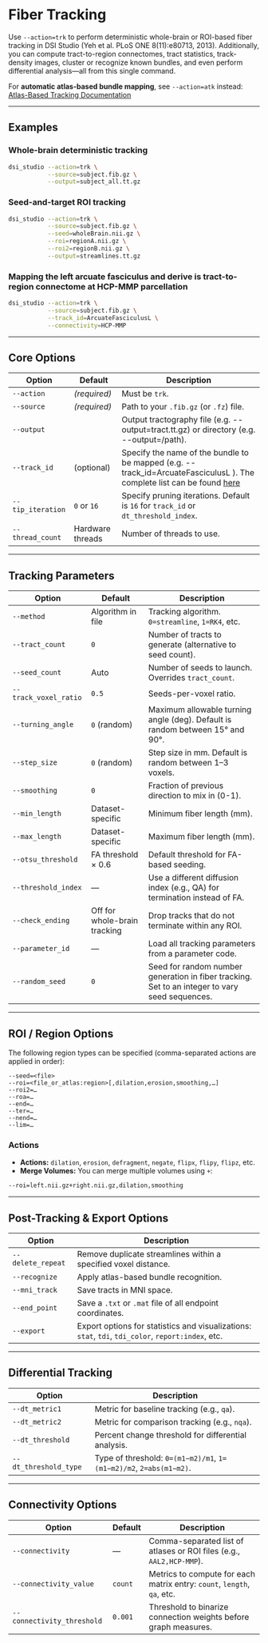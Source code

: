# Fiber Tracking

Use `--action=trk` to perform deterministic whole-brain or ROI-based fiber tracking in DSI Studio (Yeh et al. PLoS ONE 8(11):e80713, 2013). Additionally, you can compute tract-to-region connectomes, tract statistics, track-density images, cluster or recognize known bundles, and even perform differential analysis—all from this single command.

For **automatic atlas-based bundle mapping**, see `--action=atk` instead:  
[Atlas-Based Tracking Documentation](https://dsi-studio.labsolver.org/doc/cli_atk.html)

---

## Examples

### Whole-brain deterministic tracking
```bash
dsi_studio --action=trk \
           --source=subject.fib.gz \
           --output=subject_all.tt.gz
```

### Seed-and-target ROI tracking
```bash
dsi_studio --action=trk \
           --source=subject.fib.gz \
           --seed=wholeBrain.nii.gz \
           --roi=regionA.nii.gz \
           --roi2=regionB.nii.gz \
           --output=streamlines.tt.gz
```

### Mapping the left arcuate fasciculus and derive is tract-to-region connectome at HCP-MMP parcellation
```bash
dsi_studio --action=trk \
           --source=subject.fib.gz \
           --track_id=ArcuateFasciculusL \
           --connectivity=HCP-MMP
```

---

## Core Options

| **Option**         | **Default**          | **Description**                                                                                       |
|---------------------|----------------------|-------------------------------------------------------------------------------------------------------|
| `--action`         | *(required)*         | Must be `trk`.                                                                                       |
| `--source`         | *(required)*         | Path to your `.fib.gz` (or `.fz`) file.                                                              |
| `--output`         |                      | Output tractography file (e.g. --output=tract.tt.gz) or directory (e.g. --output=/path).                                  |
| `--track_id`       | (optional)           | Specify the name of the bundle to be mapped (e.g. --track_id=ArcuateFasciculusL ). The complete list can be found [here](https://github.com/frankyeh/data-atlas/blob/main/human/human.tt.gz.txt)                                        |
| `--tip_iteration`  | `0` or `16`          | Specify pruning iterations. Default is `16` for `track_id` or `dt_threshold_index`.                   |
| `--thread_count`   | Hardware threads     | Number of threads to use.                                                                             |

---

## Tracking Parameters

| **Option**           | **Default**                    | **Description**                                                                                      |
|-----------------------|--------------------------------|------------------------------------------------------------------------------------------------------|
| `--method`           | Algorithm in file             | Tracking algorithm. `0=streamline`, `1=RK4`, etc.                                                   |
| `--tract_count`      | `0`                           | Number of tracts to generate (alternative to seed count).                                            |
| `--seed_count`       | Auto                          | Number of seeds to launch. Overrides `tract_count`.                                                 |
| `--track_voxel_ratio`| `0.5`                         | Seeds-per-voxel ratio.                                                                               |
| `--turning_angle`    | `0` (random)                  | Maximum allowable turning angle (deg). Default is random between 15° and 90°.                       |
| `--step_size`        | `0` (random)                  | Step size in mm. Default is random between 1–3 voxels.                                              |
| `--smoothing`        | `0`                           | Fraction of previous direction to mix in (0-1).                                                     |
| `--min_length`       | Dataset-specific              | Minimum fiber length (mm).                                                                          |
| `--max_length`       | Dataset-specific              | Maximum fiber length (mm).                                                                          |
| `--otsu_threshold`   | FA threshold × 0.6            | Default threshold for FA-based seeding.                                                             |
| `--threshold_index`  | —                             | Use a different diffusion index (e.g., QA) for termination instead of FA.                           |
| `--check_ending`     | Off for whole-brain tracking  | Drop tracks that do not terminate within any ROI.                                                   |
| `--parameter_id`     | —                    | Load all tracking parameters from a parameter code.                                             |
| `--random_seed`    | `0`                  | Seed for random number generation in fiber tracking. Set to an integer to vary seed sequences.        |

---

## ROI / Region Options

The following region types can be specified (comma-separated actions are applied in order):

```text
--seed=<file>
--roi=<file_or_atlas:region>[,dilation,erosion,smoothing,…]
--roi2=…
--roa=…
--end=…
--ter=…
--nend=…
--lim=…
```

### Actions
- **Actions:** `dilation`, `erosion`, `defragment`, `negate`, `flipx`, `flipy`, `flipz`, etc.
- **Merge Volumes:** You can merge multiple volumes using `+`:
```bash
--roi=left.nii.gz+right.nii.gz,dilation,smoothing
```

---

## Post-Tracking & Export Options

| **Option**         | **Description**                                                                                      |
|---------------------|------------------------------------------------------------------------------------------------------|
| `--delete_repeat`  | Remove duplicate streamlines within a specified voxel distance.                                       |
| `--recognize`      | Apply atlas-based bundle recognition.                                                                |
| `--mni_track`      | Save tracts in MNI space.                                                                            |
| `--end_point`      | Save a `.txt` or `.mat` file of all endpoint coordinates.                                            |
| `--export`         | Export options for statistics and visualizations: `stat`, `tdi`, `tdi_color`, `report:index`, etc.   |

---

## Differential Tracking

| **Option**            | **Description**                                                                                     |
|------------------------|-----------------------------------------------------------------------------------------------------|
| `--dt_metric1`        | Metric for baseline tracking (e.g., `qa`).                                                          |
| `--dt_metric2`        | Metric for comparison tracking (e.g., `nqa`).                                                       |
| `--dt_threshold`      | Percent change threshold for differential analysis.                                                 |
| `--dt_threshold_type` | Type of threshold: `0=(m1−m2)/m1`, `1=(m1−m2)/m2`, `2=abs(m1−m2)`.                                  |

---

## Connectivity Options

| **Option**                | **Default**       | **Description**                                                                                     |
|----------------------------|-------------------|-----------------------------------------------------------------------------------------------------|
| `--connectivity`          | —                 | Comma-separated list of atlases or ROI files (e.g., `AAL2,HCP-MMP`).                                |
| `--connectivity_value`    | `count`           | Metrics to compute for each matrix entry: `count`, `length`, `qa`, etc.                            |
| `--connectivity_threshold`| `0.001`           | Threshold to binarize connection weights before graph measures.                                    |
